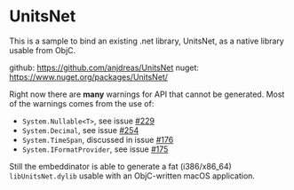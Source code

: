 # UnitsNet 

This is a sample to bind an existing .net library, UnitsNet, as a native library usable from ObjC.

github: https://github.com/anjdreas/UnitsNet
nuget: https://www.nuget.org/packages/UnitsNet/

Right now there are **many** warnings for API that cannot be generated. Most of the warnings comes from the use of:

* `System.Nullable<T>`, see issue [#229](https://github.com/mono/Embeddinator-4000/issues/229)
* `System.Decimal`, see issue [#254](https://github.com/mono/Embeddinator-4000/issues/254)
* `System.TimeSpan`, discussed in issue [#176](https://github.com/mono/Embeddinator-4000/issues/176)
* `System.IFormatProvider`, see issue [#175](https://github.com/mono/Embeddinator-4000/issues/175)

Still the embeddinator is able to generate a fat (i386/x86_64) `libUnitsNet.dylib` usable with an ObjC-written macOS application.
